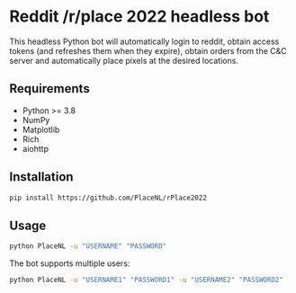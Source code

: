 # Reddit /r/place 2022 headless bot

This headless Python bot will automatically login to reddit, obtain access 
tokens (and refreshes them when they expire), obtain orders from the C&C server
and automatically place pixels at the desired locations.

## Requirements

- Python >= 3.8
- NumPy
- Matplotlib
- Rich
- aiohttp

## Installation

```bash
pip install https://github.com/PlaceNL/rPlace2022
```

## Usage

```bash
python PlaceNL -u "USERNAME" "PASSWORD"
```

The bot supports multiple users:
```bash
python PlaceNL -u "USERNAME1" "PASSWORD1" -u "USERNAME2" "PASSWORD2"
```
